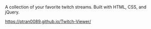 A collection of your favorite twitch streams. Built with HTML, CSS, and jQuery.

 https://ptran0089.github.io/Twitch-Viewer/
